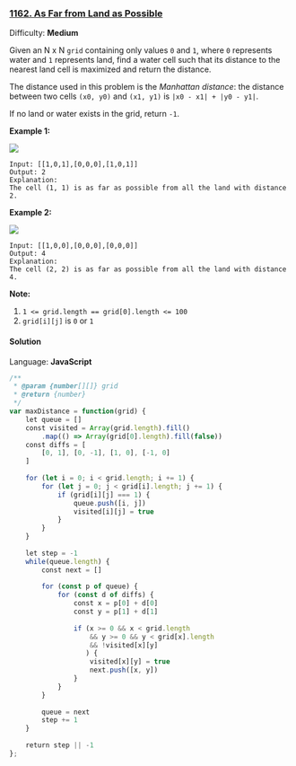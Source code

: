 ### [1162\. As Far from Land as Possible](https://leetcode.com/problems/as-far-from-land-as-possible/)

Difficulty: **Medium**


Given an N x N `grid` containing only values `0` and `1`, where `0` represents water and `1` represents land, find a water cell such that its distance to the nearest land cell is maximized and return the distance.

The distance used in this problem is the _Manhattan distance_: the distance between two cells `(x0, y0)` and `(x1, y1)` is `|x0 - x1| + |y0 - y1|`.

If no land or water exists in the grid, return `-1`.

**Example 1:**

**![](https://assets.leetcode.com/uploads/2019/05/03/1336_ex1.JPG)**

```
Input: [[1,0,1],[0,0,0],[1,0,1]]
Output: 2
Explanation: 
The cell (1, 1) is as far as possible from all the land with distance 2.
```

**Example 2:**

**![](https://assets.leetcode.com/uploads/2019/05/03/1336_ex2.JPG)**

```
Input: [[1,0,0],[0,0,0],[0,0,0]]
Output: 4
Explanation: 
The cell (2, 2) is as far as possible from all the land with distance 4.
```

**Note:**

1.  <span style="display: inline;">`1 <= grid.length == grid[0].length <= 100`</span>
2.  <span style="display: inline;">`grid[i][j]` is `0` or `1`</span>


#### Solution

Language: **JavaScript**

```javascript
/**
 * @param {number[][]} grid
 * @return {number}
 */
var maxDistance = function(grid) {
    let queue = []
    const visited = Array(grid.length).fill()
        .map(() => Array(grid[0].length).fill(false))
    const diffs = [
        [0, 1], [0, -1], [1, 0], [-1, 0]
    ]
    
    for (let i = 0; i < grid.length; i += 1) {
        for (let j = 0; j < grid[i].length; j += 1) {
            if (grid[i][j] === 1) {
                queue.push([i, j])
                visited[i][j] = true
            }
        }
    }
    
    let step = -1
    while(queue.length) {
        const next = []
        
        for (const p of queue) {
            for (const d of diffs) {
                const x = p[0] + d[0]
                const y = p[1] + d[1]
                
                if (x >= 0 && x < grid.length
                    && y >= 0 && y < grid[x].length
                    && !visited[x][y]
                   ) {
                    visited[x][y] = true
                    next.push([x, y])
                }
            }
        }
        
        queue = next
        step += 1
    }
    
    return step || -1
};
```